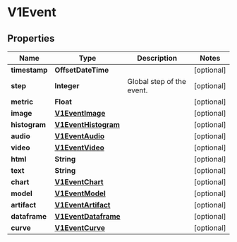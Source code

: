 

# V1Event


## Properties

Name | Type | Description | Notes
------------ | ------------- | ------------- | -------------
**timestamp** | **OffsetDateTime** |  |  [optional]
**step** | **Integer** | Global step of the event. |  [optional]
**metric** | **Float** |  |  [optional]
**image** | [**V1EventImage**](V1EventImage.md) |  |  [optional]
**histogram** | [**V1EventHistogram**](V1EventHistogram.md) |  |  [optional]
**audio** | [**V1EventAudio**](V1EventAudio.md) |  |  [optional]
**video** | [**V1EventVideo**](V1EventVideo.md) |  |  [optional]
**html** | **String** |  |  [optional]
**text** | **String** |  |  [optional]
**chart** | [**V1EventChart**](V1EventChart.md) |  |  [optional]
**model** | [**V1EventModel**](V1EventModel.md) |  |  [optional]
**artifact** | [**V1EventArtifact**](V1EventArtifact.md) |  |  [optional]
**dataframe** | [**V1EventDataframe**](V1EventDataframe.md) |  |  [optional]
**curve** | [**V1EventCurve**](V1EventCurve.md) |  |  [optional]



